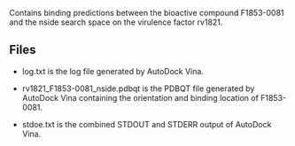 Contains binding predictions between the bioactive compound F1853-0081 and the nside search space on the virulence factor rv1821.

## Files

- log.txt is the log file generated by AutoDock Vina.

- rv1821_F1853-0081_nside.pdbqt is the PDBQT file generated by AutoDock Vina containing the orientation and binding location of F1853-0081.

- stdoe.txt is the combined STDOUT and STDERR output of AutoDock Vina.

